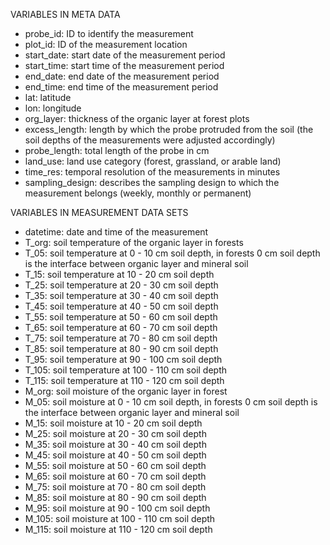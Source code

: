 VARIABLES IN META DATA

- probe_id: ID to identify the measurement 
- plot_id: ID of the measurement location
- start_date: start date of the measurement period
- start_time: start time of the measurement period
- end_date: end date of the measurement period
- end_time: end time of the measurement period
- lat: latitude
- lon: longitude
- org_layer: thickness of the organic layer at forest plots 
- excess_length: length by which the probe protruded from the soil (the soil depths of the measurements were adjusted accordingly)
- probe_length: total length of the probe in cm
- land_use: land use category (forest, grassland, or arable land)
- time_res: temporal resolution of the measurements in minutes
- sampling_design: describes the sampling design to which the measurement belongs (weekly, monthly or permanent)



VARIABLES IN MEASUREMENT DATA SETS

- datetime: date and time of the measurement
- T_org: soil temperature of the organic layer in forests
- T_05: soil temperature at 0 - 10 cm soil depth, in forests 0 cm soil depth is the interface between organic layer and mineral soil
- T_15: soil temperature at 10 - 20 cm soil depth
- T_25: soil temperature at 20 - 30 cm soil depth
- T_35: soil temperature at 30 - 40 cm soil depth
- T_45: soil temperature at 40 - 50 cm soil depth
- T_55: soil temperature at 50 - 60 cm soil depth
- T_65: soil temperature at 60 - 70 cm soil depth
- T_75: soil temperature at 70 - 80 cm soil depth
- T_85: soil temperature at 80 - 90 cm soil depth
- T_95: soil temperature at 90 - 100 cm soil depth
- T_105: soil temperature at 100 - 110 cm soil depth
- T_115: soil temperature at 110 - 120 cm soil depth
- M_org: soil moisture of the organic layer in forest
- M_05: soil moisture at 0 - 10 cm soil depth, in forests 0 cm soil depth is the interface between organic layer and mineral soil
- M_15: soil moisture at 10 - 20 cm soil depth
- M_25: soil moisture at 20 - 30 cm soil depth
- M_35: soil moisture at 30 - 40 cm soil depth
- M_45: soil moisture at 40 - 50 cm soil depth
- M_55: soil moisture at 50 - 60 cm soil depth
- M_65: soil moisture at 60 - 70 cm soil depth
- M_75: soil moisture at 70 - 80 cm soil depth
- M_85: soil moisture at 80 - 90 cm soil depth
- M_95: soil moisture at 90 - 100 cm soil depth
- M_105: soil moisture at 100 - 110 cm soil depth
- M_115: soil moisture at 110 - 120 cm soil depth



 
